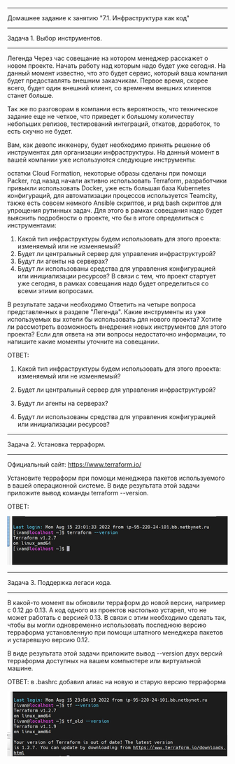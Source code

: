 __________________________________________________________________________
Домашнее задание к занятию "7.1. Инфраструктура как код"
__________________________________________________________________________


Задача 1. Выбор инструментов.
__________________________________________________________________________

Легенда
Через час совещание на котором менеджер расскажет о новом проекте. Начать работу над которым надо будет уже сегодня. На данный момент известно, что это будет сервис, который ваша компания будет предоставлять внешним заказчикам. Первое время, скорее всего, будет один внешний клиент, со временем внешних клиентов станет больше.

Так же по разговорам в компании есть вероятность, что техническое задание еще не четкое, что приведет к большому количеству небольших релизов, тестирований интеграций, откатов, доработок, то есть скучно не будет.

Вам, как девопс инженеру, будет необходимо принять решение об инструментах для организации инфраструктуры. На данный момент в вашей компании уже используются следующие инструменты:

остатки Сloud Formation,
некоторые образы сделаны при помощи Packer,
год назад начали активно использовать Terraform,
разработчики привыкли использовать Docker,
уже есть большая база Kubernetes конфигураций,
для автоматизации процессов используется Teamcity,
также есть совсем немного Ansible скриптов,
и ряд bash скриптов для упрощения рутинных задач.
Для этого в рамках совещания надо будет выяснить подробности о проекте, что бы в итоге определиться с инструментами:

1. Какой тип инфраструктуры будем использовать для этого проекта: изменяемый или не изменяемый?
2. Будет ли центральный сервер для управления инфраструктурой?
3. Будут ли агенты на серверах?
4. Будут ли использованы средства для управления конфигурацией или инициализации ресурсов?
В связи с тем, что проект стартует уже сегодня, в рамках совещания надо будет определиться со всеми этими вопросами.

В результате задачи необходимо
Ответить на четыре вопроса представленных в разделе "Легенда".
Какие инструменты из уже используемых вы хотели бы использовать для нового проекта?
Хотите ли рассмотреть возможность внедрения новых инструментов для этого проекта?
Если для ответа на эти вопросы недостаточно информации, то напишите какие моменты уточните на совещании.


ОТВЕТ: 

1. Какой тип инфраструктуры будем использовать для этого проекта: изменяемый или не изменяемый?


2. Будет ли центральный сервер для управления инфраструктурой?


3. Будут ли агенты на серверах?


4. Будут ли использованы средства для управления конфигурацией или инициализации ресурсов?




__________________________________________________________________________
Задача 2. Установка терраформ.
__________________________________________________________________________

Официальный сайт: https://www.terraform.io/

Установите терраформ при помощи менеджера пакетов используемого в вашей операционной системе. В виде результата этой задачи приложите вывод команды terraform --version.

ОТВЕТ: 
 
 <img width="700" alt="2" src="https://github.com/Darkpunks/netologyProject/blob/main/second%20part/7.1/7.1-1.jpg">
 
__________________________________________________________________________
Задача 3. Поддержка легаси кода.
__________________________________________________________________________

В какой-то момент вы обновили терраформ до новой версии, например с 0.12 до 0.13. А код одного из проектов настолько устарел, что не может работать с версией 0.13. В связи с этим необходимо сделать так, чтобы вы могли одновременно использовать последнюю версию терраформа установленную при помощи штатного менеджера пакетов и устаревшую версию 0.12.

В виде результата этой задачи приложите вывод --version двух версий терраформа доступных на вашем компьютере или виртуальной машине.


ОТВЕТ: 
в .bashrc добавил алиас на новую и старую версию терраформа

<img width="700" alt="2" src="https://github.com/Darkpunks/netologyProject/blob/main/second%20part/7.1/7.2-1.jpg">

